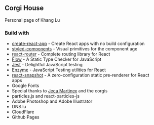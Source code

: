 ## Corgi House

Personal page of Khang Lu

### Build with
- [create-react-app](https://github.com/facebookincubator/create-react-app) - Create React apps with no build configuration
- [styled-components](https://www.styled-components.com/) - Visual primitives for the component age
- [react-router](https://reacttraining.com/react-router/) - Complete routing library for React
- [Flow](https://flow.org/) - A Static Type Checker for JavaScript
- [Jest](https://facebook.github.io/jest/) - Delightful JavaScript testing
- [Enzyme](http://airbnb.io/enzyme/) - JavaScript Testing utilities for React
- [react-snapshot](https://github.com/geelen/react-snapshot) - A zero-configuration static pre-renderer for React apps
- Google Fonts
- Special thanks to [Jeca Martinex](http://jecamartinez.com/) and the corgis
- particles.js and react-particles-js
- Adobe Photoshop and Adobe Illustrator
- DNS.lu
- CloudFlare
- Github Pages